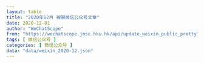 ```yaml
---
layout: table
title: "2020年12月 被删微信公众号文章"
date: 2020-12-01
author: "WeChatScope"
from: "https://wechatscope.jmsc.hku.hk/api/update_weixin_public_pretty?days="
tags: [ 微信公众号 ]
categories: [ 微信公众号 ]
data: "data/weixin_2020-12.json"
---
```

